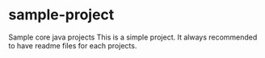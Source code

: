 # sample-project
Sample core java projects
This is a simple project. It always recommended to have readme files for each projects.
